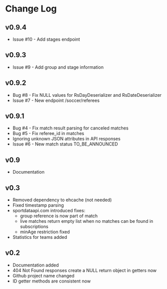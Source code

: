 # Change Log

## v0.9.4

* Issue #10 - Add stages endpoint

## v0.9.3

* Issue #9 - Add group and stage information

## v0.9.2

* Bug #8 - Fix NULL values for RsDayDeserializer and RsDateDeserializer
* Issue #7 - New endpoint /soccer/referees

## v0.9.1

* Bug #4 - Fix match result parsing for canceled matches
* Bug #5 - Fix referee_id in matches
* Ignoring unknown JSON attributes in API responses
* Issue #6 - New match status TO_BE_ANNOUNCED

## v0.9

* Documentation

## v0.3

* Removed dependency to ehcache (not needed)
* Fixed timestamp parsing
* sportdataapi.com introduced fixes:
    * group reference is now part of match
    * live matches return empty list when no matches can be found in subscriptions
    * minAge restriction fixed
* Statistics for teams added

## v0.2

* Documentation added
* 404 Not Found responses create a NULL return object in getters now
* Github project name changed
* ID getter methods are consistent now